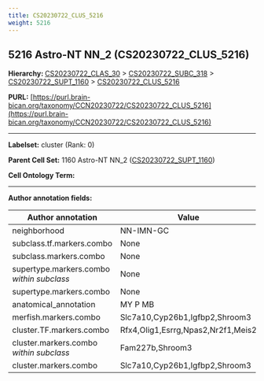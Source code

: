 ```yaml
---
title: CS20230722_CLUS_5216
weight: 5216
---
```

## 5216 Astro-NT NN_2 (CS20230722_CLUS_5216)
<b>Hierarchy: </b>
[CS20230722_CLAS_30](../CS20230722_CLAS_30) >
[CS20230722_SUBC_318](../CS20230722_SUBC_318) >
[CS20230722_SUPT_1160](../CS20230722_SUPT_1160) >
[CS20230722_CLUS_5216](../CS20230722_CLUS_5216)

**PURL:** [https://purl.brain-bican.org/taxonomy/CCN20230722/CS20230722_CLUS_5216](https://purl.brain-bican.org/taxonomy/CCN20230722/CS20230722_CLUS_5216)

---


**Labelset:** cluster (Rank: 0)

**Parent Cell Set:** 1160 Astro-NT NN_2 ([CS20230722_SUPT_1160](../CS20230722_SUPT_1160))



**Cell Ontology Term:** 

[MARKER GENES.]: #


---

[TRANSFERRED ANNOTATIONS.]: #


[AUTHOR ANNOTATION FIELDS.]: #


**Author annotation fields:**

| Author annotation | Value |
|-------------------|-------|
|neighborhood|NN-IMN-GC|
|subclass.tf.markers.combo|None|
|subclass.markers.combo|None|
|supertype.markers.combo _within subclass_|None|
|supertype.markers.combo|None|
|anatomical_annotation|MY P MB|
|merfish.markers.combo|Slc7a10,Cyp26b1,Igfbp2,Shroom3|
|cluster.TF.markers.combo|Rfx4,Olig1,Esrrg,Npas2,Nr2f1,Meis2|
|cluster.markers.combo _within subclass_|Fam227b,Shroom3|
|cluster.markers.combo|Slc7a10,Cyp26b1,Igfbp2,Shroom3|
